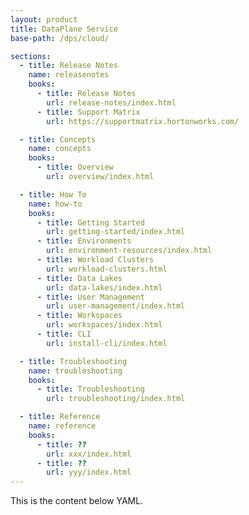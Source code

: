 ```yaml
---
layout: product
title: DataPlane Service
base-path: /dps/cloud/

sections:
  - title: Release Notes
    name: releasenotes
    books:
      - title: Release Notes
        url: release-notes/index.html
      - title: Support Matrix
        url: https://supportmatrix.hortonworks.com/

  - title: Concepts
    name: concepts
    books:
      - title: Overview
        url: overview/index.html

  - title: How To
    name: how-to
    books:
      - title: Getting Started
        url: getting-started/index.html
      - title: Environments
        url: environment-resources/index.html
      - title: Workload Clusters
        url: workload-clusters.html
      - title: Data Lakes
        url: data-lakes/index.html
      - title: User Management
        url: user-management/index.html
      - title: Workspaces
        url: workspaces/index.html
      - title: CLI
        url: install-cli/index.html

  - title: Troubleshooting
    name: troubleshooting
    books:
      - title: Troubleshooting
        url: troubleshooting/index.html

  - title: Reference
    name: reference
    books:
      - title: ??
        url: xxx/index.html
      - title: ??
        url: yyy/index.html
---
```


This is the content below YAML.
